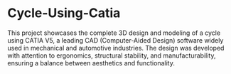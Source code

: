 # Cycle-Using-Catia
This project showcases the complete 3D design and modeling of a cycle using CATIA V5, a leading CAD (Computer-Aided Design) software widely used in mechanical and automotive industries. The design was developed with attention to ergonomics, structural stability, and manufacturability, ensuring a balance between aesthetics and functionality.
